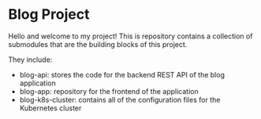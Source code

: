 # Blog Project

Hello and welcome to my project! This is repository contains a collection of submodules that are the building blocks of this project. 

They include:
* blog-api: stores the code for the backend REST API of the blog application
* blog-app: repository for the frontend of the application 
* blog-k8s-cluster: contains all of the configuration files for the Kubernetes cluster
